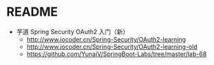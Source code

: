 # README

- 芋道 Spring Security OAuth2 入门（新）
    - <http://www.iocoder.cn/Spring-Security/OAuth2-learning>
    - <http://www.iocoder.cn/Spring-Security/OAuth2-learning-old>
    - https://github.com/YunaiV/SpringBoot-Labs/tree/master/lab-68
